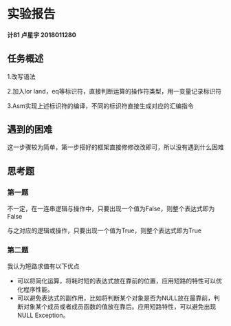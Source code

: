 # 实验报告

#### 计81 卢星宇 2018011280 

## 任务概述

1.改写语法

2.加入lor land，eq等标识符，直接判断运算的操作符类型，用一变量记录标识符

3.Asm实现上述标识符的编译，不同的标识符直接生成对应的汇编指令

## 遇到的困难

这一步骤较为简单，第一步搭好的框架直接修修改改即可，所以没有遇到什么困难

## 思考题

### 第一题

不一定，在一连串逻辑与操作中，只要出现一个值为False，则整个表达式即为False

与之对应的逻辑或操作，只要出现一个值为True，则整个表达式即为True

### 第二题

我认为短路求值有以下优点

- 可以将简化运算，将耗时短的表达式放在靠前的位置，应用短路的特性可以优化程序性能。
- 可以避免表达式的副作用，比如将判断某个对象是否为NULL放在最靠前，判断对象某个成员或者成员函数的值放在靠后。应用短路特性，可以避免出现NULL Exception。

